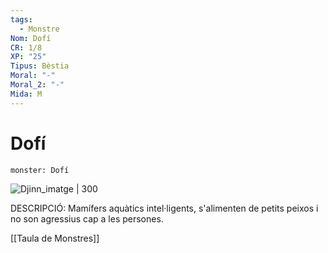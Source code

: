 ```yaml
---
tags:
  - Monstre
Nom: Dofí
CR: 1/8
XP: "25"
Tipus: Bèstia
Moral: "-"
Moral_2: "-"
Mida: M
---
```

# Dofí

```statblock
monster: Dofí
```

![Djinn_imatge | 300](https://img.freepik.com/free-psd/dolphin-isolated-figure_23-2151390251.jpg)

DESCRIPCIÓ: 
Mamífers aquàtics intel·ligents, s'alimenten de petits peixos i no son agressius cap a les persones.

[[Taula de Monstres]]

